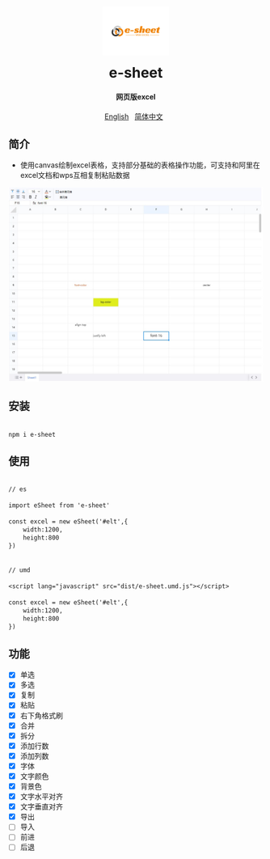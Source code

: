 <p align="center">
	<img alt="e-sheet" width="132" style="max-width:40%;min-width:60px;" src="./assets/logo.svg" />
</p>
<h1 align="center" style="margin: 0 0 20px; font-weight: bold;">e-sheet</h1>
<h4 align="center">网页版excel</h4>

<p align="center">
    <a href="https://github.com/lyqgit/e-sheet/tree/main/README.md">English</a>&nbsp;&nbsp;
    <a href="https://github.com/lyqgit/e-sheet/tree/main/README.zh-hans.md">简体中文</a>&nbsp;&nbsp;
</p>

## 简介

* 使用canvas绘制excel表格，支持部分基础的表格操作功能，可支持和阿里在excel文档和wps互相复制粘贴数据

![example](assets/example.jpg)

## 安装

```

npm i e-sheet

```

## 使用

```

// es

import eSheet from 'e-sheet'

const excel = new eSheet('#elt',{
    width:1200,
    height:800
})


// umd

<script lang="javascript" src="dist/e-sheet.umd.js"></script>

const excel = new eSheet('#elt',{
    width:1200,
    height:800
})

```

## 功能

- [x] 单选
- [x] 多选
- [x] 复制
- [x] 粘贴
- [x] 右下角格式刷
- [x] 合并
- [x] 拆分
- [x] 添加行数
- [x] 添加列数
- [x] 字体
- [x] 文字颜色
- [x] 背景色
- [x] 文字水平对齐
- [x] 文字垂直对齐
- [x] 导出
- [ ] 导入
- [ ] 前进
- [ ] 后退